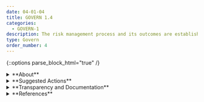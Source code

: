 ```yaml
---
date: 04-01-04
title: GOVERN 1.4
categories:
  - GOVERN-1
description: The risk management process and its outcomes are established through transparent policies, procedures, and other controls based on organizational risk priorities.
type: Govern
order_number: 4
---
```

{::options parse_block_html="true" /}


<details>
<summary markdown="span">**About**</summary>
<br>
Clear policies and procedures relating to documentation and transparency facilitate and enhance efforts  to communicate roles and responsibilities for the Map, Measure and Manage functions across the AI lifecycle. Standardized documentation can help organizations systematically integrate AI risk management processes and enhance accountability efforts. For example, by adding their contact information to a work product document, AI actors can improve communication, increase ownership of work products, and potentially enhance consideration of product quality. Documentation may generate downstream benefits related to improved system replicability and robustness. Proper documentation storage and access procedures allow for quick retrieval of critical information during a negative incident. Explainable machine learning efforts (models and explanatory methods) may bolster technical documentation practices by introducing additional information for review and interpretation by AI Actors.

</details>

<details>
<summary markdown="span">**Suggested Actions**</summary>
- Establish and regularly review documentation policies that, among others, address information related to:
    - AI actors contact informations
    - Business justification
    - Scope and usages
    - Assumptions and limitations
    - Description and characterization of training data
    - Algorithmic methodology
    - Evaluated alternative approaches
    - Description of output data
    - Testing and validation results (including explanatory visualizations and information)
    - Down- and up-stream dependencies
    - Plans for deployment, monitoring, and change management
    - Stakeholder engagement plans
- Verify documentation policies for AI systems are standardized across the organization and up to date.
- Establish policies for a model documentation inventory system and regularly review its completeness, usability, and efficacy.
- Establish mechanisms to regularly review the efficacy of risk management processes.
- Identify AI actors responsible for evaluating efficacy of risk management processes and approaches, and for course-correction based on results.
- Establish policies and processes regarding public disclosure of risk management material such as impact assessments, audits, model documentation and validation and testing results.
- Examine the efficacy of different types of transparency tools and follow industry standards at the time a model is in use.

</details>

<details>
<summary markdown="span">**Transparency and Documentation**</summary>
<br>
**Organizations can document the following:**
- To what extent has the entity clarified the roles, responsibilities, and delegated authorities to relevant stakeholders?
- What are the roles, responsibilities, and delegation of authorities of personnel involved in the design, development, deployment, assessment and monitoring of the AI system?
- How will the appropriate performance metrics, such as accuracy, of the AI be monitored after the AI is deployed? How much distributional shift or model drift from baseline performance is acceptable?

**AI Transparency Resources:**
- GAO-21-519SP: AI Accountability Framework for Federal Agencies & Other Entities. [URL](https://www.gao.gov/products/gao-21-519sp)
- Intel.gov: AI Ethics Framework for Intelligence Community  - 2020. [URL](https://www.intelligence.gov/artificial-intelligence-ethics-framework-for-the-intelligence-community)

</details>

<details>
<summary markdown="span">**References**</summary>
<br>
Bd. Governors Fed. Rsrv. Sys., Supervisory Guidance on Model Risk Management, SR Letter 11-7 (Apr. 4, 2011).

Off. Comptroller Currency, Comptroller’s Handbook: Model Risk Management (Aug. 2021). [URL](https://www.occ.gov/publications-and-resources/publications/comptrollers-handbook/files/model-risk-management/index-model-risk-management.html)

Margaret Mitchell et al., “Model Cards for Model Reporting.” Proceedings of 2019 FATML Conference. [URL](https://arxiv.org/pdf/1810.03993.pdf)

Timnit Gebru et al., “Datasheets for Datasets,” Communications of the ACM 64, No. 12, 2021. [URL](https://arxiv.org/pdf/1803.09010.pdf)

Emily M. Bender, Batya Friedman,  Angelina McMillan-Major (2022). A Guide for Writing Data Statements for Natural Language Processing. University of Washington. Accessed July 14, 2022. [URL](https://techpolicylab.uw.edu/wp-content/uploads/2021/11/Data_Statements_Guide_V2.pdf)

M. Arnold, R. K. E. Bellamy, M. Hind, et al. FactSheets: Increasing trust in AI services through supplier’s declarations of conformity. IBM Journal of Research and Development 63, 4/5 (July-September 2019), 6:1-6:13. [URL](https://techpolicylab.uw.edu/wp-content/uploads/2021/11/Data_Statements_Guide_V2.pdf)

Navdeep Gill, Abhishek Mathur, Marcos V. Conde (2022). A Brief Overview of AI Governance for Responsible Machine Learning Systems. ArXiv, abs/2211.13130. [URL](https://arxiv.org/pdf/2211.13130.pdf)

John Richards, David Piorkowski, Michael Hind, et al. A Human-Centered Methodology for Creating AI FactSheets. Bulletin of the IEEE Computer Society Technical Committee on Data Engineering. [URL](http://sites.computer.org/debull/A21dec/p47.pdf)

Christoph Molnar, Interpretable Machine Learning, lulu.com. [URL](https://christophm.github.io/interpretable-ml-book/)

David A. Broniatowski. 2021. Psychological Foundations of Explainability and Interpretability in Artificial Intelligence. National Institute of Standards and Technology (NIST) IR 8367. National Institute of Standards and Technology, Gaithersburg, MD. [URL](https://doi.org/10.6028/NIST.IR.8367)

OECD (2022), “OECD Framework for the Classification of AI systems”, OECD Digital Economy Papers, No. 323, OECD Publishing, Paris. [URL](https://doi.org/10.1787/cb6d9eca-en)
</details>
